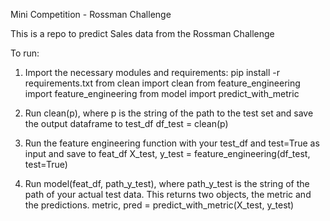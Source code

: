 Mini Competition - Rossman Challenge

This is a repo to predict Sales data from the Rossman Challenge

To run:

1. Import the necessary modules and requirements:
pip install -r requirements.txt
from clean import clean
from feature_engineering import feature_engineering
from model import predict_with_metric

2. Run clean(p), where p is the string of the path to the test set and save the output dataframe to test_df
df_test = clean(p)

3. Run the feature engineering function with your test_df and test=True as input and save to feat_df
X_test, y_test = feature_engineering(df_test, test=True)

4. Run model(feat_df, path_y_test), where path_y_test is the string of the path of your actual test data. This returns two objects, the metric and the predictions. 
metric, pred = predict_with_metric(X_test, y_test)
